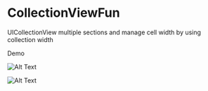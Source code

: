 # CollectionViewFun
UICollectionView multiple sections and manage cell width by using collection width



Demo

![Alt Text](https://github.com/rahul9988/CollectionViewFun/blob/main/demo.gif)

![Alt Text](https://htapp.onelink.me/hoXK?pid=Test_deeplink_media&c=test_deeplink&deep_link_value=https%3A%2F%2Fwww.hindustantimes.com%2Findia-news%2Fweve-been-transparent-centre-dismisses-study-which-put-india-s-real-toll-due-to-covid-19-at-2-7-3-3-million-101627379579740.html&af_web_dp=https%3A%2F%2Fwww.hindustantimes.com%2Findia-news%2Fnew-ministers-thank-pm-modi-for-induction-into-new-cabinet-101625715623581.html&af_dp=https%3A%2F%2Fwww.hindustantimes.com%2Findia-news%2Fnew-ministers-thank-pm-modi-for-induction-into-new-cabinet-101625715623581.html&af_android_url=https%3A%2F%2Fplay.google.com%2Fstore%2Fapps%2Fdetails%3Fid%3Dcom.ht.news&is_retargeting=true&af_test_deeplink=test_defer_deeplink)
